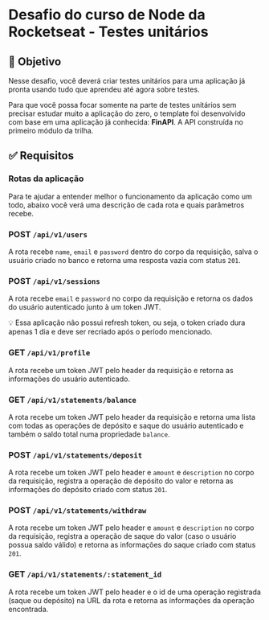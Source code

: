 #  Desafio do curso de Node da Rocketseat - Testes unitários

## :dart: Objetivo

Nesse desafio, você deverá criar testes unitários para uma aplicação já pronta usando tudo que aprendeu até agora sobre testes.

Para que você possa focar somente na parte de testes unitários sem precisar estudar muito a aplicação do zero, o template foi desenvolvido com base em uma aplicação já conhecida: **FinAPI**. A API construída no primeiro módulo da trilha.

## :white_check_mark: Requisitos

### Rotas da aplicação

Para te ajudar a entender melhor o funcionamento da aplicação como um todo, abaixo você verá uma descrição de cada rota e quais parâmetros recebe.

### POST `/api/v1/users`

A rota recebe `name`, `email` e `password` dentro do corpo da requisição, salva o usuário criado no banco e retorna uma resposta vazia com status `201`. 

### POST `/api/v1/sessions`

A rota recebe `email` e `password` no corpo da requisição e retorna os dados do usuário autenticado junto à um token JWT. 

<aside>
💡 Essa aplicação não possui refresh token, ou seja, o token criado dura apenas 1 dia e deve ser recriado após o período mencionado.

</aside>

### GET `/api/v1/profile`

A rota recebe um token JWT pelo header da requisição e retorna as informações do usuário autenticado.

### GET `/api/v1/statements/balance`

A rota recebe um token JWT pelo header da requisição e retorna uma lista com todas as operações de depósito e saque do usuário autenticado e também o saldo total numa propriedade `balance`.

### POST `/api/v1/statements/deposit`

A rota recebe um token JWT pelo header e `amount` e `description` no corpo da requisição, registra a operação de depósito do valor e retorna as informações do depósito criado com status `201`.

### POST `/api/v1/statements/withdraw`

A rota recebe um token JWT pelo header e `amount` e `description` no corpo da requisição, registra a operação de saque do valor (caso o usuário possua saldo válido) e retorna as informações do saque criado com status `201`. 

### GET `/api/v1/statements/:statement_id`

A rota recebe um token JWT pelo header e o id de uma operação registrada (saque ou depósito) na URL da rota e retorna as informações da operação encontrada.
